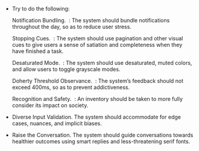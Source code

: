 - Try to do the following: 
  
  Notification Bundling. 
  : The system should bundle notifications throughout the day, so as to reduce user stress. 
  
  Stopping Cues. 
  : The system should use pagination and other visual cues to give users a sense of satiation and completeness when they have finished a task. 
  
  Desaturated Mode. 
  : The system should use desaturated, muted colors, and allow users to toggle grayscale modes. 
  
  Doherty Threshold Observance. 
  : The system’s feedback should not exceed 400ms, so as to prevent addictiveness. 
  
  Recognition and Safety. 
  : An inventory should be taken to more fully consider its impact on society.
- Diverse Input Validation. The system should accommodate for edge cases, nuances, and implicit biases.
- Raise the Conversation. The system should guide conversations towards healthier outcomes using smart replies and less-threatening serif fonts.